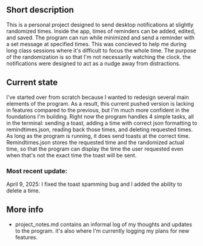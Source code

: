 ## Short description
This is a personal project designed to send desktop notifications at slightly randomized times. Inside the app, times of reminders can be added, edited, and saved. The program can run while minimized and send a reminder with a set message at specified times. This was concieved to help me during long class sessions where it's difficult to focus the whole time. The purpose of the randomization is so that I'm not necessarily watching the clock. the notifications were designed to act as a nudge away from distractions.

## Current state
I've started over from scratch because I wanted to redesign several main elements of the program. As a result, this current pushed version is lacking in features compared to the previous, but I'm much more confident in the foundations I'm building. Right now the program handles 4 simple tasks, all in the terminal: sending a toast, adding a time with correct json formatting to remindtimes.json, reading back those times, and deleting requested times. As long as the program is running, it does send toasts at the correct time. Remindtimes.json stores the requested time and the randomized actual time, so that the program can display the time the user requested even when that's not the exact time the toast will be sent. 

### Most recent update:

April 9, 2025:
I fixed the toast spamming bug and I added the ability to delete a time.
                                                                   

## More info
- project_notes.md contains an informal log of my thoughts and updates to the program. it's also where I'm currently logging my plans for new features.





